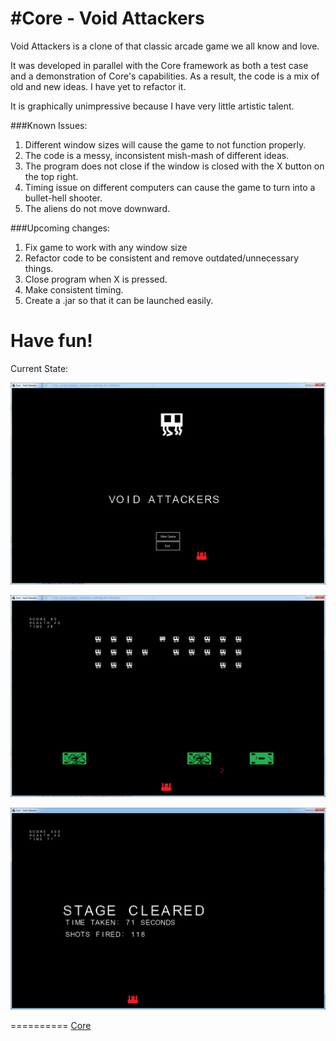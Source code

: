 #Core - Void Attackers
==========

Void Attackers is a clone of that classic arcade game we all know and love.


It was developed in parallel with the Core framework as both a test case and a demonstration of Core's capabilities.
As a result, the code is a mix of old and new ideas. I have yet to refactor it.


It is graphically unimpressive because I have very little artistic talent.


###Known Issues:
1. Different window sizes will cause the game to not function properly.
2. The code is a messy, inconsistent mish-mash of different ideas.
3. The program does not close if the window is closed with the X button on the top right.
4. Timing issue on different computers can cause the game to turn into a bullet-hell shooter.
5. The aliens do not move downward.

###Upcoming changes:
1. Fix game to work with any window size
2. Refactor code to be consistent and remove outdated/unnecessary things.
3. Close program when X is pressed.
4. Make consistent timing.
5. Create a .jar so that it can be launched easily.


Have fun!
==========
Current State:

![The Menu](/ss/31MAY13.png)

![Gameplay](/ss/31MAY13_1.png)

![Victory](/ss/31MAY13_2.png)

==========
[Core](https://github.com/JGefroh/core)
